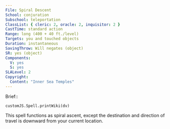 ```yaml
---
File: Spiral Descent
School: conjuration
Subschool: teleportation
ClassList: { cleric: 2, oracle: 2, inquisitor: 2 }
CastTime: standard action
Range: long (400 + 40 ft./level)
Targets: you and touched objects
Duration: instantaneous
SavingThrow: Will negates (object)
SR: yes (object)
Components:
  V: yes
  S: yes
SLALevel: 2
Copyright:
  Content: "Inner Sea Temples"
---
```

Brief:: 

```dataviewjs
customJS.Spell.printWiki(dv)
```

This spell functions as spiral ascent, except the destination and direction of travel is downward from your current location.
